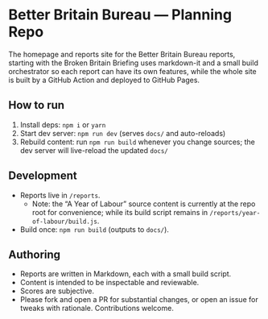 # Better Britain Bureau — Planning Repo

The homepage and reports site for the Better Britain Bureau reports, starting with the Broken Britain Briefing uses markdown-it and a small build orchestrator so each report can have its own features, while the whole site is built by a GitHub Action and deployed to GitHub Pages.

## How to run

1) Install deps: `npm i` or `yarn`
2) Start dev server: `npm run dev` (serves `docs/` and auto-reloads)
3) Rebuild content: run `npm run build` whenever you change sources; the dev server will live-reload the updated `docs/`

## Development

- Reports live in `/reports`. 
    - Note: the “A Year of Labour” source content is currently at the repo root for convenience; while its build script remains in `/reports/year-of-labour/build.js`.
- Build once: `npm run build` (outputs to `docs/`).

## Authoring

- Reports are written in Markdown, each with a small build script.
- Content is intended to be inspectable and reviewable.
- Scores are subjective.
- Please fork and open a PR for substantial changes, or open an issue for tweaks with rationale. Contributions welcome.